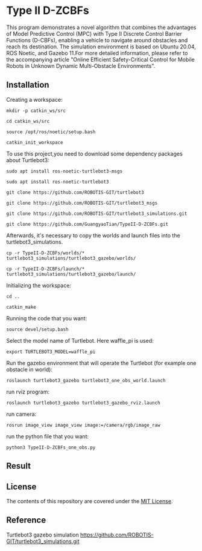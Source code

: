 # Type II D-ZCBFs
This program demonstrates a novel algorithm that combines the advantages of Model Predictive Control (MPC) with Type II Discrete Control Barrier Functions (D-CBFs), enabling a vehicle to navigate around obstacles and reach its destination. The simulation environment is based on Ubuntu 20.04, ROS Noetic, and Gazebo 11.For more detailed information, please refer to the accompanying article "Online Efficient Safety-Critical Control for Mobile Robots in Unknown
Dynamic Multi-Obstacle Environments".

## Installation
Creating a workspace:
```
mkdir -p catkin_ws/src
```
```
cd catkin_ws/src
```
```
source /opt/ros/noetic/setup.bash
```
```
catkin_init_workspace
```
To use this project,you need to download some dependency packages about Turtlebot3:
```
sudo apt install ros-noetic-turtlebot3-msgs
```
```
sudo apt install ros-noetic-turtlebot3
```
```
git clone https://github.com/ROBOTIS-GIT/turtlebot3
```
```
git clone https://github.com/ROBOTIS-GIT/turtlebot3_msgs
```
```
git clone https://github.com/ROBOTIS-GIT/turtlebot3_simulations.git
```
```
git clone https://github.com/GuangyaoTian/TypeII-D-ZCBFs.git
```
Afterwards, it's necessary to copy the worlds and launch files into the turtlebot3_simulations.
```
cp -r TypeII-D-ZCBFs/worlds/* turtlebot3_simulations/turtlebot3_gazebo/worlds/
```
```
cp -r TypeII-D-ZCBFs/launch/* turtlebot3_simulations/turtlebot3_gazebo/launch/
```
Initializing the workspace:
```
cd ..
```
```
catkin_make
```
Running the code that you want:
```
source devel/setup.bash
```
Select the model name of Turtlebot. Here waffle_pi is used:
```
export TURTLEBOT3_MODEL=waffle_pi
```
Run the gazebo environment that will operate the Turtlebot (for example one obstacle in world):
```
roslaunch turtlebot3_gazebo turtlebot3_one_obs_world.launch
```
run rviz program:
```
roslaunch turtlebot3_gazebo turtlebot3_gazebo_rviz.launch
```
run camera:
```
rosrun image_view image_view image:=/camera/rgb/image_raw
```
run the python file that you want:
```
python3 TypeII-D-ZCBFs_one_obs.py
```
## Result

## License
The contents of this repository are covered under the [MIT License](LICENSE).
## Reference
Turtlebot3 gazebo simulation
https://github.com/ROBOTIS-GIT/turtlebot3_simulations.git

